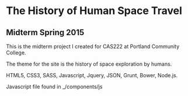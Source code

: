# The History of Human Space Travel
##  Midterm Spring 2015

This is the midterm project I created for CAS222 at Portland Community College.

The theme for the site is the history of space exploration by humans.

HTML5, CSS3, SASS, Javascript, Jquery, JSON, Grunt, Bower, Node.js. 

Javascript file found in _/components/js